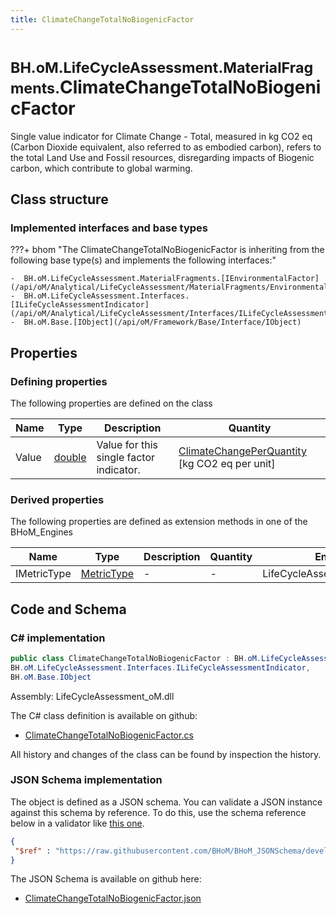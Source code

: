 ```yaml
---
title: ClimateChangeTotalNoBiogenicFactor
---
```


# <small>BH.oM.LifeCycleAssessment.MaterialFragments.</small>**ClimateChangeTotalNoBiogenicFactor**

Single value indicator for Climate Change - Total, measured in kg CO2 eq (Carbon Dioxide equivalent, also referred to as embodied carbon), refers to the total Land Use and Fossil resources, disregarding impacts of Biogenic carbon, which contribute to global warming.

## Class structure

### Implemented interfaces and base types

???+ bhom "The ClimateChangeTotalNoBiogenicFactor is inheriting from the following base type(s) and implements the following interfaces:"

    -  BH.oM.LifeCycleAssessment.MaterialFragments.[IEnvironmentalFactor](/api/oM/Analytical/LifeCycleAssessment/MaterialFragments/EnvironmentalFactors/IEnvironmentalFactor)
    -  BH.oM.LifeCycleAssessment.Interfaces.[ILifeCycleAssessmentIndicator](/api/oM/Analytical/LifeCycleAssessment/Interfaces/ILifeCycleAssessmentIndicator)
    -  BH.oM.Base.[IObject](/api/oM/Framework/Base/Interface/IObject)


## Properties



### Defining properties

The following properties are defined on the class

| Name             | Type             | Description      | Quantity         |
|------------------|------------------|------------------|------------------|
| Value | [double](https://learn.microsoft.com/en-us/dotnet/api/System.Double?view=netstandard-2.0) | Value for this single factor indicator. | [ClimateChangePerQuantity](/api/oM/Dimensional/Quantities/Attributes/ClimateChangePerQuantity) [kg CO2 eq per unit] |


### Derived properties

The following properties are defined as extension methods in one of the BHoM_Engines

| Name             | Type             | Description      | Quantity         | Engine           |
|------------------|------------------|------------------|------------------|------------------|
| IMetricType | [MetricType](/api/oM/Analytical/LifeCycleAssessment/Enums/MetricType) | - | - | LifeCycleAssessment_Engine |


## Code and Schema

### C# implementation

``` C# title="C#"
public class ClimateChangeTotalNoBiogenicFactor : BH.oM.LifeCycleAssessment.MaterialFragments.IEnvironmentalFactor,
BH.oM.LifeCycleAssessment.Interfaces.ILifeCycleAssessmentIndicator,
BH.oM.Base.IObject
```

Assembly: LifeCycleAssessment_oM.dll

The C# class definition is available on github:

- [ClimateChangeTotalNoBiogenicFactor.cs](https://github.com/BHoM/BHoM/blob/develop/LifeCycleAssessment_oM/MaterialFragments\EnvironmentalFactors\ClimateChangeTotalNoBiogenicFactor.cs)

All history and changes of the class can be found by inspection the history.
### JSON Schema implementation

The object is defined as a JSON schema. You can validate a JSON instance against this schema by reference. To do this, use the schema reference below in a validator like [this one](https://www.jsonschemavalidator.net/).

``` json title="JSON Schema"
{
 "$ref" : "https://raw.githubusercontent.com/BHoM/BHoM_JSONSchema/develop/LifeCycleAssessment_oM/MaterialFragments/ClimateChangeTotalNoBiogenicFactor.json"
}
```

The JSON Schema is available on github here:

- [ClimateChangeTotalNoBiogenicFactor.json](https://github.com/BHoM/BHoM_JSONSchema/blob/develop/LifeCycleAssessment_oM/MaterialFragments/ClimateChangeTotalNoBiogenicFactor.json)
